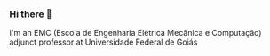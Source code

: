 ### Hi there 👋
I'm an EMC (Escola de Engenharia Elétrica Mecânica e Computação) adjunct professor at Universidade Federal de Goiás
